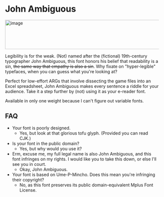 # John Ambiguous

<img width="1840" height="96" alt="image" src="https://github.com/user-attachments/assets/53653119-e268-43ee-9d85-d54e0757b0b1" />

Legibility is for the weak. (Not) named after the (fictional) 19th-century typographer John Ambiguous, this font honors his belief that readability is a sin, ~~the same way that empathy is also a sin~~. Why fixate on "hyper-legible" typefaces, when you can guess what you're looking at?

Perfect for low-effort ARGs that involve dissecting the game files into an Excel spreadsheet, John Ambiguous makes every sentence a riddle for your audience. Take it a step further by (not) using it as your e-reader font.

Available in only one weight because I can't figure out variable fonts.

## FAQ

* Your font is poorly designed.
  * Yes, but look at that glorious tofu glyph. (Provided you can read CJK.)
* Is your font in the public domain?
  * Yes, but why would you use it?
* Erm, excuse me, my full legal name is also John Ambiguous, and this font infringes on my rights. I would like you to take this down, or else I'll see you in court.
  * Okay, John Ambiguous.
* Your font is based on Ume-P-Mincho. Does this mean you're infringing their copyright?
  * No, as this font preserves its public domain-equivalent Mplus Font License.

